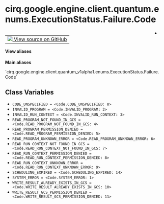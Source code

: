 <div itemscope itemtype="http://developers.google.com/ReferenceObject">
<meta itemprop="name" content="cirq.google.engine.client.quantum.enums.ExecutionStatus.Failure.Code" />
<meta itemprop="path" content="Stable" />
<meta itemprop="property" content="CODE_UNSPECIFIED"/>
<meta itemprop="property" content="INVALID_PROGRAM"/>
<meta itemprop="property" content="INVALID_RUN_CONTEXT"/>
<meta itemprop="property" content="READ_PROGRAM_NOT_FOUND_IN_GCS"/>
<meta itemprop="property" content="READ_PROGRAM_PERMISSION_DENIED"/>
<meta itemprop="property" content="READ_PROGRAM_UNKNOWN_ERROR"/>
<meta itemprop="property" content="READ_RUN_CONTEXT_NOT_FOUND_IN_GCS"/>
<meta itemprop="property" content="READ_RUN_CONTEXT_PERMISSION_DENIED"/>
<meta itemprop="property" content="READ_RUN_CONTEXT_UNKNOWN_ERROR"/>
<meta itemprop="property" content="SCHEDULING_EXPIRED"/>
<meta itemprop="property" content="SYSTEM_ERROR"/>
<meta itemprop="property" content="WRITE_RESULT_ALREADY_EXISTS_IN_GCS"/>
<meta itemprop="property" content="WRITE_RESULT_GCS_PERMISSION_DENIED"/>
</div>

# cirq.google.engine.client.quantum.enums.ExecutionStatus.Failure.Code

<!-- Insert buttons and diff -->

<table class="tfo-notebook-buttons tfo-api" align="left">

<td>
  <a target="_blank" href="https://github.com/quantumlib/cirq/tree/master/cirq/google/engine/client/quantum_v1alpha1/gapic/enums.py">
    <img src="https://www.tensorflow.org/images/GitHub-Mark-32px.png" />
    View source on GitHub
  </a>
</td>
</table>



-

<section class="expandable">
  <h4 class="showalways">View aliases</h4>
  <p>
<b>Main aliases</b>
<p>`cirq.google.engine.client.quantum_v1alpha1.enums.ExecutionStatus.Failure.Code`</p>
</p>
</section>

<!-- Placeholder for "Used in" -->


## Class Variables

* `CODE_UNSPECIFIED = <Code.CODE_UNSPECIFIED: 0>` <a id="CODE_UNSPECIFIED"></a>
* `INVALID_PROGRAM = <Code.INVALID_PROGRAM: 2>` <a id="INVALID_PROGRAM"></a>
* `INVALID_RUN_CONTEXT = <Code.INVALID_RUN_CONTEXT: 3>` <a id="INVALID_RUN_CONTEXT"></a>
* `READ_PROGRAM_NOT_FOUND_IN_GCS = <Code.READ_PROGRAM_NOT_FOUND_IN_GCS: 4>` <a id="READ_PROGRAM_NOT_FOUND_IN_GCS"></a>
* `READ_PROGRAM_PERMISSION_DENIED = <Code.READ_PROGRAM_PERMISSION_DENIED: 5>` <a id="READ_PROGRAM_PERMISSION_DENIED"></a>
* `READ_PROGRAM_UNKNOWN_ERROR = <Code.READ_PROGRAM_UNKNOWN_ERROR: 6>` <a id="READ_PROGRAM_UNKNOWN_ERROR"></a>
* `READ_RUN_CONTEXT_NOT_FOUND_IN_GCS = <Code.READ_RUN_CONTEXT_NOT_FOUND_IN_GCS: 7>` <a id="READ_RUN_CONTEXT_NOT_FOUND_IN_GCS"></a>
* `READ_RUN_CONTEXT_PERMISSION_DENIED = <Code.READ_RUN_CONTEXT_PERMISSION_DENIED: 8>` <a id="READ_RUN_CONTEXT_PERMISSION_DENIED"></a>
* `READ_RUN_CONTEXT_UNKNOWN_ERROR = <Code.READ_RUN_CONTEXT_UNKNOWN_ERROR: 9>` <a id="READ_RUN_CONTEXT_UNKNOWN_ERROR"></a>
* `SCHEDULING_EXPIRED = <Code.SCHEDULING_EXPIRED: 14>` <a id="SCHEDULING_EXPIRED"></a>
* `SYSTEM_ERROR = <Code.SYSTEM_ERROR: 1>` <a id="SYSTEM_ERROR"></a>
* `WRITE_RESULT_ALREADY_EXISTS_IN_GCS = <Code.WRITE_RESULT_ALREADY_EXISTS_IN_GCS: 10>` <a id="WRITE_RESULT_ALREADY_EXISTS_IN_GCS"></a>
* `WRITE_RESULT_GCS_PERMISSION_DENIED = <Code.WRITE_RESULT_GCS_PERMISSION_DENIED: 11>` <a id="WRITE_RESULT_GCS_PERMISSION_DENIED"></a>
